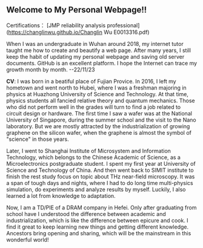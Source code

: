 ## Welcome to My Personal Webpage!!

Certifications：
[JMP reliability analysis professional](https://changlinwu.github.io/Changlin Wu E0013316.pdf)


When I was an undergraduate in Wuhan around 2018, my internet tutor taught me how to create and beautify a web page. After many years, I still keep the habit of updating my personal webpage and saving old server documents. GitHub is an excellent platform. I hope the Internet can trace my growth month by month.   --22/11/23  

**CV**: I was born in a beatiful place of Fujian Provice. In 2016, I left my hometown and went north to Hubei, where I was a freshman majoring in physics at Huazhong University of Science and Technology. At that time, physics students all fancied relative theory and quantum mechanics. Those who did not perform well in the grades will turn to find a job related to circuit design or hardware. The first time I saw a wafer was at the National University of Singapore, during the summer school and the visit to the Nano laboratory. But we are mostly attracted by the industrialization of growing graphene on the silicon wafer, when the graphene is almost the symbol of "science" in those years. 

Later, I went to Shanghai Institute of Microsystem and Information Technology, which belongs to the Chinese Academic of Science, as a Microelectronics postgraduate student. I spent my first year at University of Science and Technology of China. And then went back to SIMIT institute to finish the rest study focus on topic about THz near-field microscopy. It was a span of tough days and nights, where I had to do long time multi-physics simulation, do experiments and analyze results by myself. Luckily, I also learned a lot from knowledge to adaptation. 

Now, I am a TD/PIE of a DRAM company in Hefei. Only after graduating from school have I understood the difference between academic and industrialization, which is like the difference between epicure and cook. I find it great to keep learning new things and getting different knowledge. Ancestors bring opening and sharing, which will be the mainstream in this wonderful world! 




<!--首先，这是一个偏博客性质的个人网页，我会上传一些整理的文档。
> FDTD算法
>
> > [FDTD-0](https://changlinwu.github.io/FDTD0.html)
> >
> > [FDTD-1](https://changlinwu.github.io/FDTD1.html)
> >
> > [FDTD-2](https://changlinwu.github.io/FDTD2.html)
> >
> > 这些主要是参加ZTE电磁计算的一些笔记文档。因为我发现自己确实不擅长算法开发，也没有做很多工作。因为最近的要求，[我更新了一份个人CV](https://changlinwu.github.io/personalCV.pdf)
> >
> > [updatacertification](https://changlinwu.github.io/Part_1_合作简介_Introducing_collaboration-Certificate_20220710-110603.pdf)
> > [updatacertification](https://changlinwu.github.io/Part_1_撰写研究论文_Writing_a_Research_Paper-Certificate_2022077-084551.pdf)
> > [updatacertification](https://changlinwu.github.io/Part_2_发表研究论文_Publishing_a_research_paper-Certificate_2022079-161508.pdf)
> > [updatacertification](https://changlinwu.github.io/Part_3_撰写与发表综述论文_Writing_and_publishing_a_review_paper-Certificate_20220710-082954.pdf)
> > [updatacertification](https://changlinwu.github.io/certificate.pdf)
> > 

后续还想更新一些命令行笔记和工艺的笔记。但是可能要稍晚一些，已经两个月没有办法动了。

# 也欢迎大家加我Github账号，我以前注册了，但是现在才在用的

# 然后，帮我提提意见，怎么设计网页

先这样，Markdown还是非常好用的，随时有空就来打打字~
After being trapped in my dormitory for weeks, I decided to retake my numerical computing work. So, I will keep on uploading my reading to this website. You can keep on tracing me, and I am sincerely waiting for your advice.
You can also visit [my_ustc_webpage](http://home.ustc.edu.cn/~clwu/) for more information.
-->
